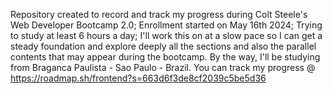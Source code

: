 Repository created to record and track my progress during Colt Steele's Web Developer Bootcamp 2.0;
Enrollment started on May 16th 2024;
Trying to study at least 6 hours a day;
I'll work this on at a slow pace so I can get a steady foundation and explore deeply all the sections and also the parallel contents that may appear during the bootcamp.
By the way, I'll be studying from Braganca Paulista - Sao Paulo - Brazil.
You can track my progress @ https://roadmap.sh/frontend?s=663d6f3de8cf2039c5be5d36
